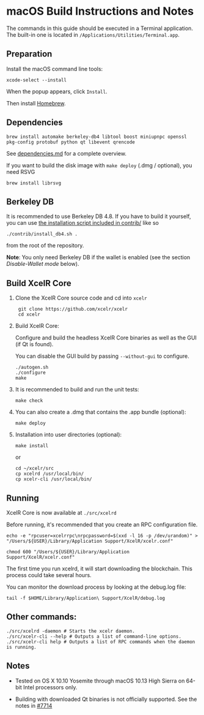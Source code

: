 macOS Build Instructions and Notes
====================================
The commands in this guide should be executed in a Terminal application.
The built-in one is located in `/Applications/Utilities/Terminal.app`.

Preparation
-----------
Install the macOS command line tools:

`xcode-select --install`

When the popup appears, click `Install`.

Then install [Homebrew](https://brew.sh).

Dependencies
----------------------

    brew install automake berkeley-db4 libtool boost miniupnpc openssl pkg-config protobuf python qt libevent qrencode

See [dependencies.md](dependencies.md) for a complete overview.

If you want to build the disk image with `make deploy` (.dmg / optional), you need RSVG

    brew install librsvg

Berkeley DB
-----------
It is recommended to use Berkeley DB 4.8. If you have to build it yourself,
you can use [the installation script included in contrib/](/contrib/install_db4.sh)
like so

```shell
./contrib/install_db4.sh .
```

from the root of the repository.

**Note**: You only need Berkeley DB if the wallet is enabled (see the section *Disable-Wallet mode* below).

Build XcelR Core
------------------------

1. Clone the XcelR Core source code and cd into `xcelr`

        git clone https://github.com/xcelr/xcelr
        cd xcelr

2.  Build XcelR Core:

    Configure and build the headless XcelR Core binaries as well as the GUI (if Qt is found).

    You can disable the GUI build by passing `--without-gui` to configure.

        ./autogen.sh
        ./configure
        make

3.  It is recommended to build and run the unit tests:

        make check

4.  You can also create a .dmg that contains the .app bundle (optional):

        make deploy

5.  Installation into user directories (optional):

        make install

    or

        cd ~/xcelr/src
        cp xcelrd /usr/local/bin/
        cp xcelr-cli /usr/local/bin/

Running
-------

XcelR Core is now available at `./src/xcelrd`

Before running, it's recommended that you create an RPC configuration file.

    echo -e "rpcuser=xcelrrpc\nrpcpassword=$(xxd -l 16 -p /dev/urandom)" > "/Users/${USER}/Library/Application Support/XcelR/xcelr.conf"

    chmod 600 "/Users/${USER}/Library/Application Support/XcelR/xcelr.conf"

The first time you run xcelrd, it will start downloading the blockchain. This process could take several hours.

You can monitor the download process by looking at the debug.log file:

    tail -f $HOME/Library/Application\ Support/XcelR/debug.log

Other commands:
-------

    ./src/xcelrd -daemon # Starts the xcelr daemon.
    ./src/xcelr-cli --help # Outputs a list of command-line options.
    ./src/xcelr-cli help # Outputs a list of RPC commands when the daemon is running.

Notes
-----

* Tested on OS X 10.10 Yosemite through macOS 10.13 High Sierra on 64-bit Intel processors only.

* Building with downloaded Qt binaries is not officially supported. See the notes in [#7714](https://github.com/bitcoin/bitcoin/issues/7714)
